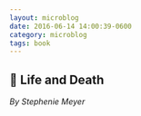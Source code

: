 ```yaml
---
layout: microblog
date: 2016-06-14 14:00:39-0600
category: microblog
tags: book
---
```

## 📖 Life and Death
*By Stephenie Meyer*
